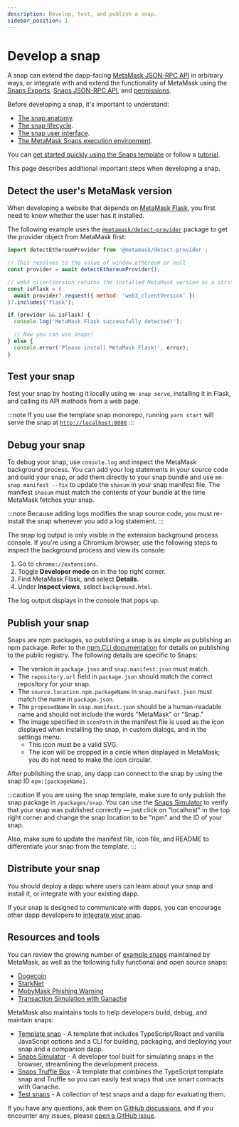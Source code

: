 ```yaml
---
description: Develop, test, and publish a snap.
sidebar_position: 1
---
```


# Develop a snap

A snap can extend the dapp-facing [MetaMask JSON-RPC API](/wallet/reference/rpc-api) in
arbitrary ways, or integrate with and extend the functionality of MetaMask using the [Snaps Exports](../reference/exports.md), [Snaps JSON-RPC API](../reference/rpc-api.md), and [permissions](request-permissions.md).

Before developing a snap, it's important to understand:

- [The snap anatomy](../concepts/anatomy.md).
- [The snap lifecycle](../concepts/lifecycle.md).
- [The snap user interface](../concepts/user-interface.md).
- [The MetaMask Snaps execution environment](../concepts/execution-environment.md).

You can [get started quickly using the Snaps template](../get-started/quickstart.md) or follow a
[tutorial](/snaps/category/tutorials).

This page describes additional important steps when developing a snap.

## Detect the user's MetaMask version

When developing a website that depends on [MetaMask Flask](../get-started/install-flask.md#install-metamask-flask), you first need to know whether the user has it installed.

The following example uses the
[`@metamask/detect-provider`](https://npmjs.com/package/@metamask/detect-provider) package to get
the provider object from MetaMask first:

```js
import detectEthereumProvider from '@metamask/detect-provider';

// This resolves to the value of window.ethereum or null
const provider = await detectEthereumProvider();

// web3_clientVersion returns the installed MetaMask version as a string
const isFlask = (
  await provider?.request({ method: 'web3_clientVersion' })
)?.includes('flask');

if (provider && isFlask) {
  console.log('MetaMask Flask successfully detected!');

  // Now you can use Snaps!
} else {
  console.error('Please install MetaMask Flask!', error);
}
```

## Test your snap

Test your snap by hosting it locally using `mm-snap serve`, installing it in Flask, and calling its
API methods from a web page.

:::note
If you use the template snap monorepo, running `yarn start` will serve the snap at 
[`http://localhost:8080`](http://localhost:8080/)
:::

## Debug your snap

To debug your snap, use `console.log` and inspect the MetaMask background process.
You can add your log statements in your source code and build your snap, or add them directly
to your snap bundle and use `mm-snap manifest --fix` to update the `shasum` in your snap manifest file.
The manifest `shasum` must match the contents of your bundle at the time MetaMask fetches your snap.

:::note
Because adding logs modifies the snap source code, you must re-install the snap whenever you add a
log statement.
:::

The snap log output is only visible in the extension background process console.
If you're using a Chromium browser, use the following steps to inspect the background process and
view its console:

1. Go to `chrome://extensions`.
2. Toggle **Developer mode** on in the top right corner.
3. Find MetaMask Flask, and select **Details**.
4. Under **Inspect views**, select `background.html`.

The log output displays in the console that pops up.

## Publish your snap

Snaps are npm packages, so publishing a snap is as simple as publishing an npm package.
Refer to the [npm CLI documentation](https://docs.npmjs.com/cli/v8/commands/npm-publish) for details
on publishing to the public registry.
The following details are specific to Snaps:

- The version in `package.json` and `snap.manifest.json` must match.
- The `repository.url` field in `package.json` should match the correct repository for your snap.
- The `source.location.npm.packageName` in `snap.manifest.json` must match the name in `package.json`.
- The `proposedName` in `snap.manifest.json` should be a human-readable name and should not include the words "MetaMask" or "Snap." 
- The image specified in `iconPath` in the manifest file is used as the icon displayed when installing the snap, in custom dialogs, and in the settings menu.
  - This icon must be a valid SVG.
  - The icon will be cropped in a circle when displayed in MetaMask; you do not need to make the icon circular.

After publishing the snap, any dapp can connect to the snap by using the snap ID `npm:[packageName]`.

:::caution
If you are using the snap template, make sure to only publish the snap package in `/packages/snap`. 
You can use the [Snaps Simulator](https://metamask.github.io/snaps/snaps-simulator/staging/#/manifest) to verify 
that your snap was published correctly &mdash; just click on "localhost" in the top right corner and change the 
snap location to be "npm" and the ID of your snap. 

Also, make sure to update the manifest file, icon file, and README to differentiate your snap from the template.
:::

## Distribute your snap

You should deploy a dapp where users can learn about your snap and install it, or integrate with your existing dapp.

If your snap is designed to communicate with dapps, you can encourage other dapp developers to [integrate your snap](work-with-existing-snaps.md).

## Resources and tools

You can review the growing number of [example snaps](https://github.com/MetaMask/snaps/tree/main/packages/examples) maintained by MetaMask, as well as the following fully functional and open source snaps: 

- [Dogecoin](https://github.com/ziad-saab/dogecoin-snap)
- [StarkNet](https://github.com/Consensys/starknet-snap)
- [MobyMask Phishing Warning](https://github.com/Montoya/mobymask-snap)
- [Transaction Simulation with Ganache](https://github.com/Montoya/tx-simulation-with-ganache-snap)

MetaMask also maintains tools to help developers build, debug, and maintain snaps:

- [Template snap](https://github.com/MetaMask/template-snap-monorepo) - A template that includes
  TypeScript/React and vanilla JavaScript options and a CLI for building, packaging, and deploying
  your snap and a companion dapp.
- [Snaps Simulator](https://metamask.github.io/snaps/snaps-simulator/latest) - A developer tool built for simulating snaps in the browser, streamlining the development process.
- [Snaps Truffle Box](https://trufflesuite.com/boxes/metamask-snap-box/) - A template that combines
  the TypeScript template snap and Truffle so you can easily test snaps that use smart contracts
  with Ganache.
- [Test snaps](https://github.com/MetaMask/test-snaps) - A collection of test snaps and a dapp for
  evaluating them.

If you have any questions, ask them on
[GitHub discussions](https://github.com/MetaMask/snaps-monorepo/discussions), and if you encounter
any issues, please [open a GitHub issue](https://github.com/MetaMask/snaps-monorepo/issues).
